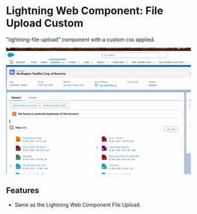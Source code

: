 # Lightning Web Component: File Upload Custom

"lightning-file-upload" component with a custom css applied.

<img src="docs/animation.gif" alt=""/>

## Features

- Same as the Lightning Web Component File Upload.
